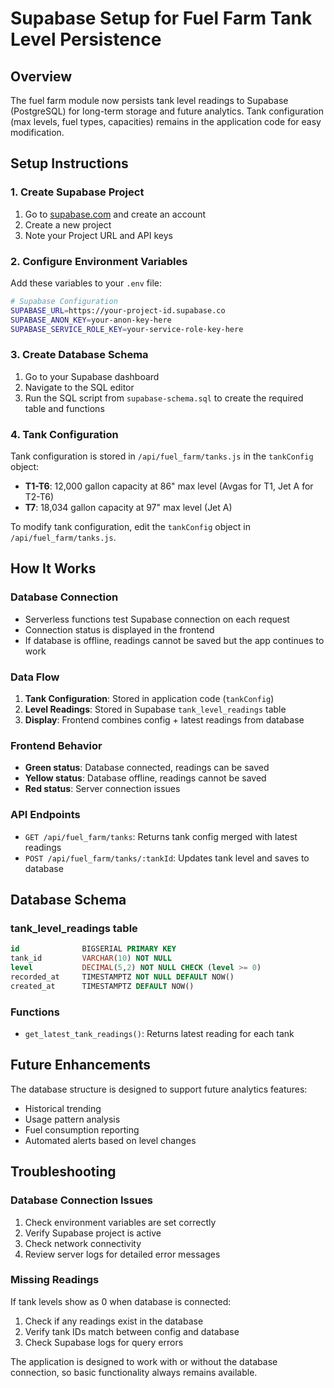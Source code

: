 # Supabase Setup for Fuel Farm Tank Level Persistence

## Overview

The fuel farm module now persists tank level readings to Supabase (PostgreSQL) for long-term storage and future analytics. Tank configuration (max levels, fuel types, capacities) remains in the application code for easy modification.

## Setup Instructions

### 1. Create Supabase Project

1. Go to [supabase.com](https://supabase.com) and create an account
2. Create a new project
3. Note your Project URL and API keys

### 2. Configure Environment Variables

Add these variables to your `.env` file:

```bash
# Supabase Configuration
SUPABASE_URL=https://your-project-id.supabase.co
SUPABASE_ANON_KEY=your-anon-key-here
SUPABASE_SERVICE_ROLE_KEY=your-service-role-key-here
```

### 3. Create Database Schema

1. Go to your Supabase dashboard
2. Navigate to the SQL editor
3. Run the SQL script from `supabase-schema.sql` to create the required table and functions

### 4. Tank Configuration

Tank configuration is stored in `/api/fuel_farm/tanks.js` in the `tankConfig` object:

- **T1-T6**: 12,000 gallon capacity at 86" max level (Avgas for T1, Jet A for T2-T6)
- **T7**: 18,034 gallon capacity at 97" max level (Jet A)

To modify tank configuration, edit the `tankConfig` object in `/api/fuel_farm/tanks.js`.

## How It Works

### Database Connection

- Serverless functions test Supabase connection on each request
- Connection status is displayed in the frontend
- If database is offline, readings cannot be saved but the app continues to work

### Data Flow

1. **Tank Configuration**: Stored in application code (`tankConfig`)
2. **Level Readings**: Stored in Supabase `tank_level_readings` table
3. **Display**: Frontend combines config + latest readings from database

### Frontend Behavior

- **Green status**: Database connected, readings can be saved
- **Yellow status**: Database offline, readings cannot be saved
- **Red status**: Server connection issues

### API Endpoints

- `GET /api/fuel_farm/tanks`: Returns tank config merged with latest readings
- `POST /api/fuel_farm/tanks/:tankId`: Updates tank level and saves to database

## Database Schema

### tank_level_readings table

```sql
id              BIGSERIAL PRIMARY KEY
tank_id         VARCHAR(10) NOT NULL
level           DECIMAL(5,2) NOT NULL CHECK (level >= 0)
recorded_at     TIMESTAMPTZ NOT NULL DEFAULT NOW()
created_at      TIMESTAMPTZ DEFAULT NOW()
```

### Functions

- `get_latest_tank_readings()`: Returns latest reading for each tank

## Future Enhancements

The database structure is designed to support future analytics features:

- Historical trending
- Usage pattern analysis  
- Fuel consumption reporting
- Automated alerts based on level changes

## Troubleshooting

### Database Connection Issues

1. Check environment variables are set correctly
2. Verify Supabase project is active
3. Check network connectivity
4. Review server logs for detailed error messages

### Missing Readings

If tank levels show as 0 when database is connected:

1. Check if any readings exist in the database
2. Verify tank IDs match between config and database
3. Check Supabase logs for query errors

The application is designed to work with or without the database connection, so basic functionality always remains available.